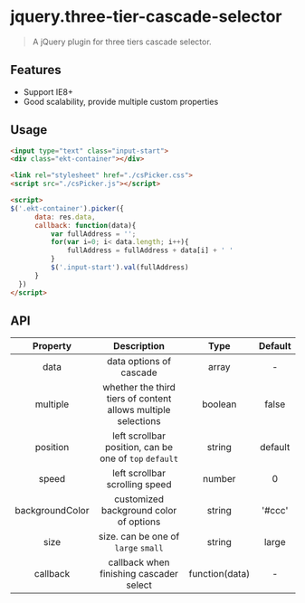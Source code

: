 # jquery.three-tier-cascade-selector
> A jQuery plugin for three tiers cascade selector.

## Features
- Support IE8+
- Good scalability, provide multiple custom properties

## Usage
```html
<input type="text" class="input-start">
<div class="ekt-container"></div>

<link rel="stylesheet" href="./csPicker.css">
<script src="./csPicker.js"></script>

<script>
$('.ekt-container').picker({
      data: res.data, 
      callback: function(data){
          var fullAddress = '';
          for(var i=0; i< data.length; i++){
              fullAddress = fullAddress + data[i] + ' '
          }
          $('.input-start').val(fullAddress)
      }
  })
</script>

```

## API
|Property	        |                       	Description		                        |		  Type	      |      Default      |  
|:---------------:|:-------------------------------------------------------------:|:---------------:|:-----------------:|
|data		          | data options of cascade				                                | 	  array	      |         -         | 
|multiple         |	whether the third tiers of content allows multiple selections	| 	 boolean	    |       false       |   
|position         |	left scrollbar position, can be one of `top` `default`      	| 	  string	    |      default      |   
|speed		        | left scrollbar scrolling speed			                          | 	  number	    |         0         |
|backgroundColor	| customized background color of options		                    | 	  string	    |      '#ccc'       |    
|size		          | size. can be one of `large` `small`	 				                  | 	  string	    |      large        |
|callback	        |	callback when finishing cascader select				                | function(data)  |         -         |

